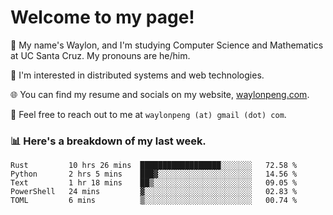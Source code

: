 # Welcome to my page! 

👋 My name's Waylon, and I'm studying Computer Science and Mathematics at UC Santa Cruz. My pronouns are he/him. 

💭 I'm interested in distributed systems and web technologies.

🌐 You can find my resume and socials on my website, [waylonpeng.com](https://www.waylonpeng.com).

📧 Feel free to reach out to me at `waylonpeng (at) gmail (dot) com`.

### 📊 Here's a breakdown of my last week.

<!--START_SECTION:waka-->
```text
Rust         10 hrs 26 mins  ██████████████████░░░░░░░   72.58 % 
Python       2 hrs 5 mins    ███▓░░░░░░░░░░░░░░░░░░░░░   14.56 % 
Text         1 hr 18 mins    ██▒░░░░░░░░░░░░░░░░░░░░░░   09.05 % 
PowerShell   24 mins         ▓░░░░░░░░░░░░░░░░░░░░░░░░   02.83 % 
TOML         6 mins          ▒░░░░░░░░░░░░░░░░░░░░░░░░   00.74 % 
```
<!--END_SECTION:waka-->
